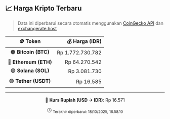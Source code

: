 

<!-- HARGA_KRIPTO -->
## 📈 Harga Kripto Terbaru

> Data ini diperbarui secara otomatis menggunakan [CoinGecko API](https://www.coingecko.com/) dan [exchangerate.host](https://exchangerate.host/)

<div align="center">

| 🪙 Token | 💰 Harga (IDR) |
|:------:|---------------:|
| 🟠 **Bitcoin (BTC)**   | Rp 1.772.730.782 |
| 🔵 **Ethereum (ETH)**  | Rp 64.270.542 |
| 🟣 **Solana (SOL)**    | Rp 3.081.730 |
| 🟢 **Tether (USDT)**   | Rp 16.585 |

---

💱 **Kurs Rupiah (USD → IDR)**: Rp 16.571

🕒 <sub>Terakhir diperbarui: 18/10/2025, 16.58.10</sub>

</div>
<!-- /HARGA_KRIPTO -->